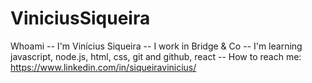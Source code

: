 # ViniciusSiqueira
Whoami
-- I'm Vinícius Siqueira
-- I work in Bridge & Co
-- I'm learning javascript, node.js, html, css, git and github, react
-- How to reach me: https://www.linkedin.com/in/siqueiravinicius/
